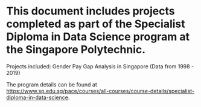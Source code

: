 # This document includes projects completed as part of the Specialist Diploma in Data Science program at the Singapore Polytechnic. 

Projects included: 
Gender Pay Gap Analysis in Singapore (Data from 1998 - 2019)


The program details can be found at https://www.sp.edu.sg/pace/courses/all-courses/course-details/specialist-diploma-in-data-science.
